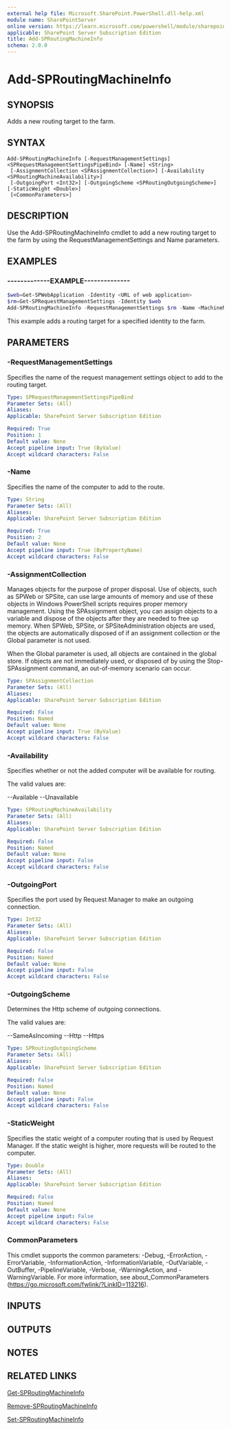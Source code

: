 ```yaml
---
external help file: Microsoft.SharePoint.PowerShell.dll-help.xml
module name: SharePointServer
online version: https://learn.microsoft.com/powershell/module/sharepoint-server/add-sproutingmachineinfo
applicable: SharePoint Server Subscription Edition
title: Add-SPRoutingMachineInfo
schema: 2.0.0
---
```


# Add-SPRoutingMachineInfo

## SYNOPSIS

Adds a new routing target to the farm.



## SYNTAX

```
Add-SPRoutingMachineInfo [-RequestManagementSettings] <SPRequestManagementSettingsPipeBind> [-Name] <String>
 [-AssignmentCollection <SPAssignmentCollection>] [-Availability <SPRoutingMachineAvailability>]
 [-OutgoingPort <Int32>] [-OutgoingScheme <SPRoutingOutgoingScheme>] [-StaticWeight <Double>]
 [<CommonParameters>]
```

## DESCRIPTION
Use the Add-SPRoutingMachineInfo cmdlet to add a new routing target to the farm by using the RequestManagementSettings and Name parameters.

## EXAMPLES

### -------------EXAMPLE-------------- 
```powershell
$web=Get-SPWebApplication -Identity <URL of web application>
$rm=Get-SPRequestManagementSettings -Identity $web
Add-SPRoutingMachineInfo -RequestManagementSettings $rm -Name <MachineName> -Availability Available
```

This example adds a routing target for a specified identity to the farm.

## PARAMETERS

### -RequestManagementSettings
Specifies the name of the request management settings object to add to the routing target.

```yaml
Type: SPRequestManagementSettingsPipeBind
Parameter Sets: (All)
Aliases: 
Applicable: SharePoint Server Subscription Edition

Required: True
Position: 1
Default value: None
Accept pipeline input: True (ByValue)
Accept wildcard characters: False
```

### -Name
Specifies the name of the computer to add to the route.

```yaml
Type: String
Parameter Sets: (All)
Aliases: 
Applicable: SharePoint Server Subscription Edition

Required: True
Position: 2
Default value: None
Accept pipeline input: True (ByPropertyName)
Accept wildcard characters: False
```

### -AssignmentCollection
Manages objects for the purpose of proper disposal.
Use of objects, such as SPWeb or SPSite, can use large amounts of memory and use of these objects in Windows PowerShell scripts requires proper memory management.
Using the SPAssignment object, you can assign objects to a variable and dispose of the objects after they are needed to free up memory.
When SPWeb, SPSite, or SPSiteAdministration objects are used, the objects are automatically disposed of if an assignment collection or the Global parameter is not used.

When the Global parameter is used, all objects are contained in the global store.
If objects are not immediately used, or disposed of by using the Stop-SPAssignment command, an out-of-memory scenario can occur.

```yaml
Type: SPAssignmentCollection
Parameter Sets: (All)
Aliases: 
Applicable: SharePoint Server Subscription Edition

Required: False
Position: Named
Default value: None
Accept pipeline input: True (ByValue)
Accept wildcard characters: False
```

### -Availability
Specifies whether or not the added computer will be available for routing.

The valid values are:

--Available
--Unavailable

```yaml
Type: SPRoutingMachineAvailability
Parameter Sets: (All)
Aliases: 
Applicable: SharePoint Server Subscription Edition

Required: False
Position: Named
Default value: None
Accept pipeline input: False
Accept wildcard characters: False
```

### -OutgoingPort
Specifies the port used by Request Manager to make an outgoing connection.

```yaml
Type: Int32
Parameter Sets: (All)
Aliases: 
Applicable: SharePoint Server Subscription Edition

Required: False
Position: Named
Default value: None
Accept pipeline input: False
Accept wildcard characters: False
```

### -OutgoingScheme
Determines the Http scheme of outgoing connections.

The valid values are:

--SameAsIncoming
--Http
--Https

```yaml
Type: SPRoutingOutgoingScheme
Parameter Sets: (All)
Aliases: 
Applicable: SharePoint Server Subscription Edition

Required: False
Position: Named
Default value: None
Accept pipeline input: False
Accept wildcard characters: False
```

### -StaticWeight
Specifies the static weight of a computer routing that is used by Request Manager.
If the static weight is higher, more requests will be routed to the computer.

```yaml
Type: Double
Parameter Sets: (All)
Aliases: 
Applicable: SharePoint Server Subscription Edition

Required: False
Position: Named
Default value: None
Accept pipeline input: False
Accept wildcard characters: False
```

### CommonParameters
This cmdlet supports the common parameters: -Debug, -ErrorAction, -ErrorVariable, -InformationAction, -InformationVariable, -OutVariable, -OutBuffer, -PipelineVariable, -Verbose, -WarningAction, and -WarningVariable. For more information, see about_CommonParameters (https://go.microsoft.com/fwlink/?LinkID=113216).

## INPUTS

## OUTPUTS

## NOTES

## RELATED LINKS

[Get-SPRoutingMachineInfo](Get-SPRoutingMachineInfo.md)

[Remove-SPRoutingMachineInfo](Remove-SPRoutingMachineInfo.md)

[Set-SPRoutingMachineInfo](Set-SPRoutingMachineInfo.md)
